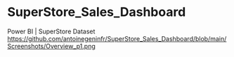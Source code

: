 # SuperStore_Sales_Dashboard
Power BI | SuperStore Dataset
https://github.com/antoinegeninfr/SuperStore_Sales_Dashboard/blob/main/Screenshots/Overview_p1.png
